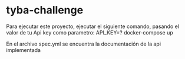 # tyba-challenge

Para ejecutar este proyecto, ejecutar el siguiente comando, pasando el valor de tu Api key como parametro:
    API_KEY=? docker-compose up
    
En el archivo spec.yml se encuentra la documentación de la api implementada
